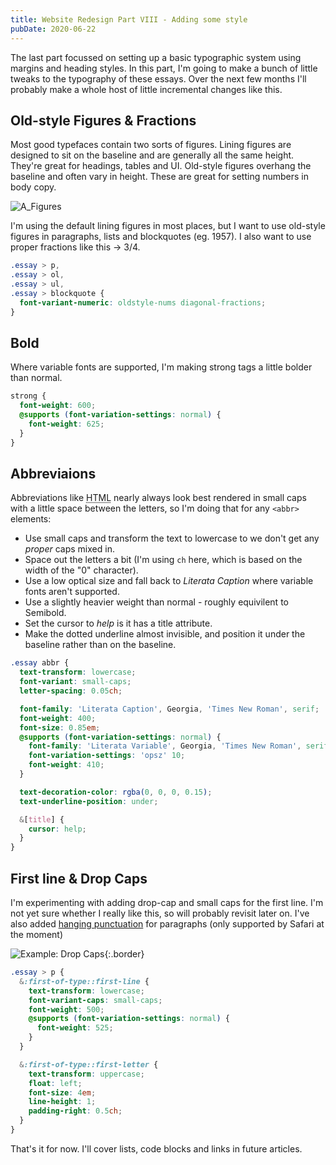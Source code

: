 ```yaml
---
title: Website Redesign Part VIII - Adding some style
pubDate: 2020-06-22
---
```


The last part focussed on setting up a basic typographic system using margins and heading styles. In this part, I'm going to make a bunch of little tweaks to the typography of these essays. Over the next few months I'll probably make a whole host of little incremental changes like this.

## Old-style Figures & Fractions

Most good typefaces contain two sorts of figures. Lining figures are designed to sit on the baseline and are generally all the same height. They're great for headings, tables and UI. Old-style figures overhang the baseline and often vary in height. These are great for setting numbers in body copy.

![A_Figures](/uploads/A_Figures.png)

I'm using the default lining figures in most places, but I want to use old-style figures in paragraphs, lists and blockquotes (eg. 1957). I also want to use proper fractions like this &rarr; 3/4.

```css
.essay > p,
.essay > ol,
.essay > ul,
.essay > blockquote {
  font-variant-numeric: oldstyle-nums diagonal-fractions;
}
```

## Bold

Where variable fonts are supported, I'm making strong tags a little bolder than normal.

```scss
strong {
  font-weight: 600;
  @supports (font-variation-settings: normal) {
    font-weight: 625;
  }
}
```

## Abbreviaions

Abbreviations like <abbr title="Hyper Text Markup Language">HTML</abbr> nearly always look best rendered in small caps with a little space between the letters, so I'm doing that for any `<abbr>` elements:

- Use small caps and transform the text to lowercase to we don't get any _proper_ caps mixed in.
- Space out the letters a bit (I'm using `ch` here, which is based on the width of the "0" character).
- Use a low optical size and fall back to _Literata Caption_ where variable fonts aren't supported.
- Use a slightly heavier weight than normal - roughly equivilent to Semibold.
- Set the cursor to _help_ is it has a title attribute.
- Make the dotted underline almost invisible, and position it under the baseline rather than on the baseline.

```scss
.essay abbr {
  text-transform: lowercase;
  font-variant: small-caps;
  letter-spacing: 0.05ch;

  font-family: 'Literata Caption', Georgia, 'Times New Roman', serif;
  font-weight: 400;
  font-size: 0.85em;
  @supports (font-variation-settings: normal) {
    font-family: 'Literata Variable', Georgia, 'Times New Roman', serif;
    font-variation-settings: 'opsz' 10;
    font-weight: 410;
  }

  text-decoration-color: rgba(0, 0, 0, 0.15);
  text-underline-position: under;

  &[title] {
    cursor: help;
  }
}
```

## First line & Drop Caps

I'm experimenting with adding drop-cap and small caps for the first line. I'm not yet sure whether I really like this, so will probably revisit later on. I've also added [hanging punctuation](https://css-tricks.com/almanac/properties/h/hanging-punctuation/) for paragraphs (only supported by Safari at the moment)

![Example: Drop Caps](/uploads/2020-06-22-drop-cap.png){:.border}

```scss
.essay > p {
  &:first-of-type::first-line {
    text-transform: lowercase;
    font-variant-caps: small-caps;
    font-weight: 500;
    @supports (font-variation-settings: normal) {
      font-weight: 525;
    }
  }

  &:first-of-type::first-letter {
    text-transform: uppercase;
    float: left;
    font-size: 4em;
    line-height: 1;
    padding-right: 0.5ch;
  }
}
```

That's it for now. I'll cover lists, code blocks and links in future articles.
